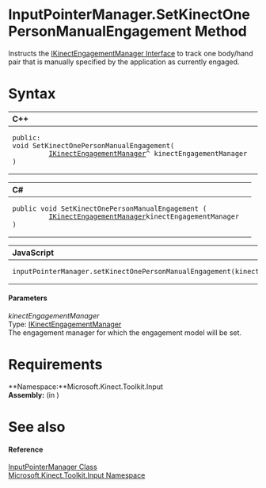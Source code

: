 InputPointerManager.SetKinectOnePersonManualEngagement Method  
=============================================================  

Instructs the [IKinectEngagementManager Interface](../../IKinectEngagementManager.md) to track one body/hand pair that is manually specified by the application as currently engaged. <span id="syntaxSection"></span>

Syntax  
======  

<table>
<colgroup>
<col width="100%" />
</colgroup>
<thead>
<tr class="header">
<th align="left">C++</th>
</tr>
</thead>
<tbody>
<tr class="odd">
<td align="left"><pre><code>public:  
void SetKinectOnePersonManualEngagement(  
         <a href="../../IKinectEngagementManager.md">IKinectEngagementManager</a>^ kinectEngagementManager  
)</code></pre></td>
</tr>
</tbody>
</table>

<table>
<colgroup>
<col width="100%" />
</colgroup>
<thead>
<tr class="header">
<th align="left">C#</th>
</tr>
</thead>
<tbody>
<tr class="odd">
<td align="left"><pre><code>public void SetKinectOnePersonManualEngagement (  
         <a href="../../IKinectEngagementManager.md">IKinectEngagementManager</a>kinectEngagementManager  
)</code></pre></td>
</tr>
</tbody>
</table>

<table>
<colgroup>
<col width="100%" />
</colgroup>
<thead>
<tr class="header">
<th align="left">JavaScript</th>
</tr>
</thead>
<tbody>
<tr class="odd">
<td align="left"><pre><code>inputPointerManager.setKinectOnePersonManualEngagement(kinectEngagementManager);</code></pre></td>
</tr>
</tbody>
</table>

<span id="ID4EL"></span>
#### Parameters  

*kinectEngagementManager*    
Type: [IKinectEngagementManager](../../IKinectEngagementManager.md)  
The engagement manager for which the engagement model will be set.  

<span id="requirements"></span>

Requirements  
============  

**Namespace:**Microsoft.Kinect.Toolkit.Input  
**Assembly:** (in )  

<span id="ID4EBB"></span>

See also  
========  

<span id="ID4EDB"></span>
#### Reference  

[InputPointerManager Class](../../InputPointerManager_Class.md)  
 [Microsoft.Kinect.Toolkit.Input Namespace](../../../Kinect.Toolkit.Input.md)  



<!--Please do not edit the data in the comment block below.-->
<!--
TOCTitle : SetKinectOnePersonManualEngagement Method
RLTitle : InputPointerManager.SetKinectOnePersonManualEngagement Method
KeywordK : SetKinectOnePersonManualEngagement method
KeywordK : InputPointerManager.SetKinectOnePersonManualEngagement method
KeywordF : Microsoft.Kinect.Toolkit.Input.InputPointerManager.SetKinectOnePersonManualEngagement
KeywordF : InputPointerManager.SetKinectOnePersonManualEngagement
KeywordF : SetKinectOnePersonManualEngagement
KeywordF : Microsoft.Kinect.Toolkit.Input.InputPointerManager.SetKinectOnePersonManualEngagement(Microsoft.Kinect.Toolkit.Input.IKinectEngagementManager)
KeywordA : M:Microsoft.Kinect.Toolkit.Input.InputPointerManager.SetKinectOnePersonManualEngagement(Microsoft.Kinect.Toolkit.Input.IKinectEngagementManager)
AssetID : M:Microsoft.Kinect.Toolkit.Input.InputPointerManager.SetKinectOnePersonManualEngagement(Microsoft.Kinect.Toolkit.Input.IKinectEngagementManager)
Locale : en-us
CommunityContent : 1
APIType : Managed
APILocation : 
APIName : Microsoft.Kinect.Toolkit.Input.InputPointerManager.SetKinectOnePersonManualEngagement
TargetOS : Windows
TopicType : kbSyntax
DevLang : VB
DevLang : CSharp
DevLang : JavaScript
DevLang : C++
DocSet : K4Wv2
ProjType : K4Wv2Proj
Technology : Kinect for Windows
Product : Kinect for Windows SDK v2
productversion : 20
-->
